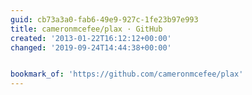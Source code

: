 ```yaml
---
guid: cb73a3a0-fab6-49e9-927c-1fe23b97e993
title: cameronmcefee/plax · GitHub
created: '2013-01-22T16:12:12+00:00'
changed: '2019-09-24T14:44:38+00:00'


bookmark_of: 'https://github.com/cameronmcefee/plax'
---
```




